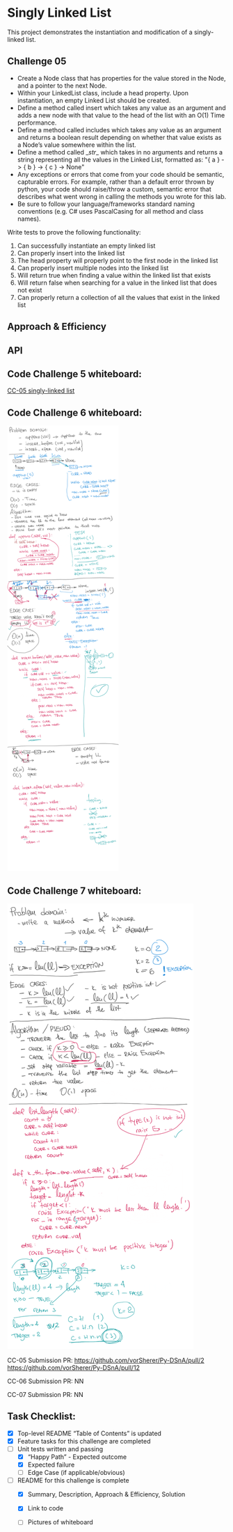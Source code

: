 # Singly Linked List
This project demonstrates the instantiation and modification of a singly-linked list.

## Challenge 05
* Create a Node class that has properties for the value stored in the Node, and a pointer to the next Node.
* Within your LinkedList class, include a head property. Upon instantiation, an empty Linked List should be created.
* Define a method called insert which takes any value as an argument and adds a new node with that value to the head of the list with an O(1) Time performance.
* Define a method called includes which takes any value as an argument and returns a boolean result depending on whether that value exists as a Node’s value somewhere within the list.
* Define a method called \__str__ which takes in no arguments and returns a string representing all the values in the Linked List, formatted as:
"{ a } -> { b } -> { c } -> None"
* Any exceptions or errors that come from your code should be semantic, capturable errors. For example, rather than a default error thrown by python, your code should raise/throw a custom, semantic error that describes what went wrong in calling the methods you wrote for this lab.
* Be sure to follow your language/frameworks standard naming conventions (e.g. C# uses PascalCasing for all method and class names).

Write tests to prove the following functionality: <br>
1. Can successfully instantiate an empty linked list
1. Can properly insert into the linked list
1. The head property will properly point to the first node in the linked list
1. Can properly insert multiple nodes into the linked list
1. Will return true when finding a value within the linked list that exists
1. Will return false when searching for a value in the linked list that does not exist
1. Can properly return a collection of all the values that exist in the linked list

## Approach & Efficiency
<!-- What approach did you take? Why? What is the Big O space/time for this approach? -->

## API
<!-- Description of each method publicly available to your Linked List -->

## Code Challenge 5 whiteboard:
[CC-05 singly-linked list]()

## Code Challenge 6 whiteboard:
![CC-06 linked list insertions](assets/ll-insertions.png)

## Code Challenge 7 whiteboard:
![CC-07 linked list kth-from-the-end](assets/ll-kth-from-end.png)


CC-05 Submission PR: https://github.com/vorSherer/Py-DSnA/pull/2
https://github.com/vorSherer/Py-DSnA/pull/12

CC-06 Submission PR: NN

CC-07 Submission PR: NN


## Task Checklist: <br>
- [X] Top-level README “Table of Contents” is updated <br>
- [X] Feature tasks for this challenge are completed <br>
- [ ] Unit tests written and passing <br>
    - [X] “Happy Path” - Expected outcome <br>
    - [X] Expected failure <br>
    - [ ] Edge Case (if applicable/obvious) <br>
- [ ] README for this challenge is complete <br>
    - [X] Summary, Description, Approach & Efficiency, Solution <br>
    - [X] Link to code <br>
    - [ ] Pictures of whiteboard <br>

